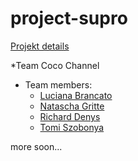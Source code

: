# project-supro
[Projekt details](https://github.com/becodeorg/LIE-Jepsen-4.27/tree/master/01-the-field/04-html-css/03-client-project)


*Team Coco Channel

* Team members:
	* [Luciana Brancato](https://github.com/Luciana001)
	* [Natascha Gritte](https://github.com/Dhaibuna)
	* [Richard Denys](https://www.linkedin.com/in/richard-denys-b78960185)
	* [Tomi Szobonya](https://github.com/szobonyatomi)


more soon...

